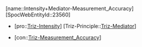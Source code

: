 ﻿---
type: TrizContradiction
aliases:
- Intensity+Mediator-Measurement_Accuracy
license: CC BY-SA 4.0
copyright: https://github.com/SpocWeb
IsDeleted: false
IsReadOnly: false
Confidential: public
tags: 
- Triz/Contradiction
---
[name::Intensity+Mediator-Measurement_Accuracy]
[SpocWebEntityId::23560]
+ [pro::[Triz-Intensity](tech/Triz/Parameter/Triz-Intensity.md)]
[Triz-Principle::[Triz-Mediator](tech/Triz/Principle/Triz-Mediator.md)]
- [con::[Triz-Measurement_Accuracy](tech/Triz/Parameter/Triz-Measurement_Accuracy.md)]


